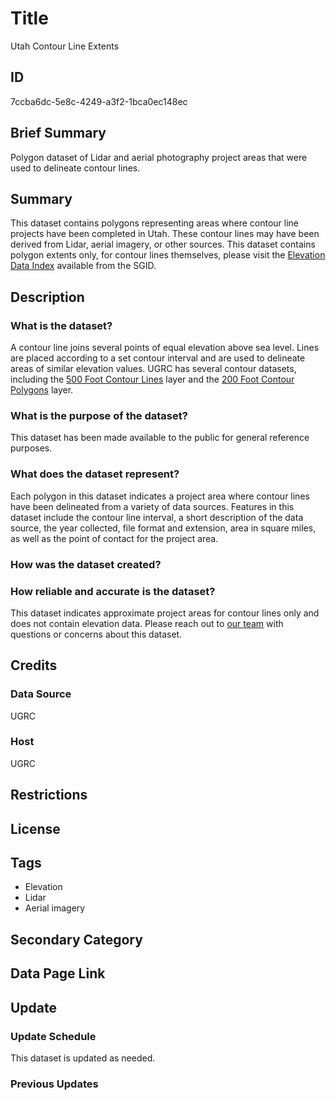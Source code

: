 # Title

Utah Contour Line Extents

## ID

7ccba6dc-5e8c-4249-a3f2-1bca0ec148ec

## Brief Summary

Polygon dataset of Lidar and aerial photography project areas that were used to delineate contour lines.

## Summary

This dataset contains polygons representing areas where contour line projects have been completed in Utah. These contour lines may have been derived from Lidar, aerial imagery, or other sources. This dataset contains polygon extents only, for contour lines themselves, please visit the [Elevation Data Index](https://gis.utah.gov/products/sgid/elevation/) available from the SGID.

## Description

### What is the dataset?

A contour line joins several points of equal elevation above sea level. Lines are placed according to a set contour interval and are used to delineate areas of similar elevation values. UGRC has several contour datasets, including the [500 Foot Contour Lines](https://gis.utah.gov/products/sgid/elevation/500-foot-contours/) layer and the [200 Foot Contour Polygons](https://gis.utah.gov/products/sgid/elevation/200-foot-generalized-contours/) layer.

### What is the purpose of the dataset?

This dataset has been made available to the public for general reference purposes.

### What does the dataset represent?

Each polygon in this dataset indicates a project area where contour lines have been delineated from a variety of data sources. Features in this dataset include the contour line interval, a short description of the data source, the year collected, file format and extension, area in square miles, as well as the point of contact for the project area.

### How was the dataset created?

<!--- I presume we created this one? --->

### How reliable and accurate is the dataset?

This dataset indicates approximate project areas for contour lines only and does not contain elevation data. Please reach out to [our team](https://gis.utah.gov/contact/) with questions or concerns about this dataset.

## Credits

### Data Source

UGRC

### Host

UGRC

## Restrictions

## License

## Tags

- Elevation
- Lidar
- Aerial imagery

## Secondary Category

## Data Page Link

## Update

### Update Schedule

This dataset is updated as needed.

### Previous Updates
